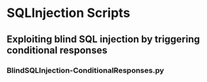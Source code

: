 # SQLInjection Scripts

## Exploiting blind SQL injection by triggering conditional responses
### BlindSQLInjection-ConditionalResponses.py